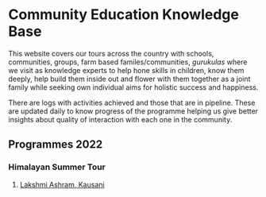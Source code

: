 # Community Education Knowledge Base

This website covers our tours across the country with schools, communities, groups, farm based familes/communities, _gurukulas_ where we visit as knowledge experts to help hone skills in children, know them deeply, help build them inside out and flower with them together as a joint family while seeking own individual aims for holistic success and happiness. 

There are logs with activities achieved and those that are in pipeline. These are updated daily to know progress of the programme helping us give better insights about quality of interaction with each one in the community. 

## Programmes 2022

### Himalayan Summer Tour

1. [Lakshmi Ashram,  Kausani](https://nehalsin.github.io/lakshmi-ashram-kausani/) 


